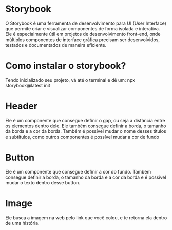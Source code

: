 # Storybook

O Storybook é uma ferramenta de desenvolvimento para UI (User Interface) que permite criar e visualizar componentes de forma isolada e interativa. Ele é especialmente útil em projetos de desenvolvimento front-end, onde múltiplos componentes de interface gráfica precisam ser desenvolvidos, testados e documentados de maneira eficiente.

# Como instalar o storybook?

Tendo inicializado seu projeto, vá até o terminal e dê um: npx storybook@latest init

# Header

Ele é um componente que consegue definir o gap, ou seja a distância entre os elementos dentro dele. Ele também consegue definir a borda, o tamanho da borda e a cor da borda. Também é possível mudar o nome desses títulos e subtítulos, como outros componentes é possível mudar a cor de fundo

# Button

Ele é um componente que consegue definir a cor do fundo. Também consegue definir a borda, o tamanho da borda e a cor da borda e é possível mudar o texto dentro desse button.

# Image

Ele busca a imagem na web pelo link que você colou, e te retorna ela dentro de uma história.




